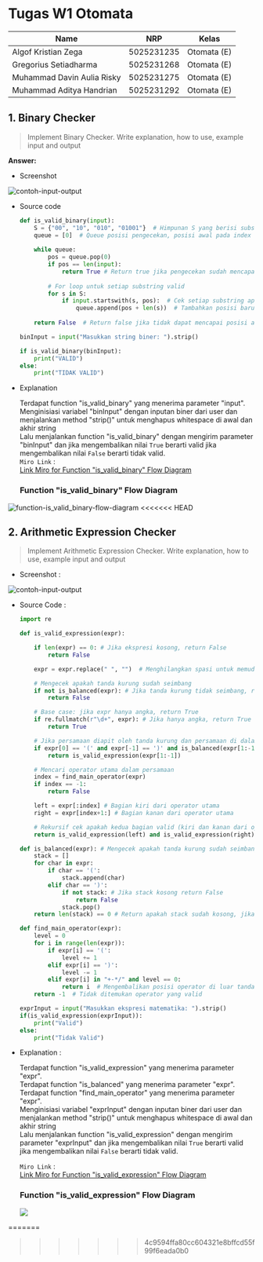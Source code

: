 # Tugas W1 Otomata
| Name           | NRP        | Kelas     |
| ---            | ---        | ----------|
| Algof Kristian Zega | 5025231235 | Otomata (E) |
| Gregorius Setiadharma | 5025231268 | Otomata (E) |
| Muhammad Davin Aulia Risky | 5025231275 | Otomata (E) |
| Muhammad Aditya Handrian | 5025231292 | Otomata (E) |

## 1. Binary Checker

> Implement Binary Checker. Write explanation, how to use, example input and output

**Answer:**

- Screenshot

![contoh-input-output](./assets/Nomor_1_contoh_input_output.png)

- Source code

    ```py
    def is_valid_binary(input):
        S = {"00", "10", "010", "01001"}  # Himpunan S yang berisi substring valid
        queue = [0]  # Queue posisi pengecekan, posisi awal pada index 0
        
        while queue:
            pos = queue.pop(0)
            if pos == len(input):
                return True # Return true jika pengecekan sudah mencapai akhir string
            
            # For loop untuk setiap substring valid
            for s in S:
                if input.startswith(s, pos):  # Cek setiap substring apakah cocok dengan bagian awal string dari posisi 'pos'
                    queue.append(pos + len(s))  # Tambahkan posisi baru ke queue
        
        return False  # Return false jika tidak dapat mencapai posisi akhir string menggunakan semua substring dari S

    binInput = input("Masukkan string biner: ").strip()

    if is_valid_binary(binInput):
        print("VALID")
    else:
        print("TIDAK VALID")
    ```

- Explanation

    Terdapat function "is_valid_binary" yang menerima parameter "input". <br>
    Menginisiasi variabel "binInput" dengan inputan biner dari user dan menjalankan method "strip()" untuk menghapus whitespace di awal dan akhir string <br>
    Lalu menjalankan function "is_valid_binary" dengan mengirim parameter "binInput" dan jika mengembalikan nilai `True` berarti valid jika mengembalikan nilai `False` berarti tidak valid. <br>
    `Miro Link` : <br>
    [Link Miro for Function "is_valid_binary" Flow Diagram](https://miro.com/app/board/uXjVIXEwcaY=/?share_link_id=138214322819)
    ### Function "is_valid_binary" Flow Diagram

![function-is_valid_binary-flow-diagram](./assets/Nomor_1_Function_Flow_Diagram.jpg)
<<<<<<< HEAD

## 2. Arithmetic Expression Checker

> Implement Arithmetic Expression Checker. Write explanation, how to use, example input and output

- Screenshot :

![contoh-input-output](./assets/Nomor_2_contoh_input_output.png)

- Source Code :

    ```py
    import re

    def is_valid_expression(expr):

        if len(expr) == 0: # Jika ekspresi kosong, return False
            return False

        expr = expr.replace(" ", "")  # Menghilangkan spasi untuk memudahkan pengecekan

        # Mengecek apakah tanda kurung sudah seimbang
        if not is_balanced(expr): # Jika tanda kurung tidak seimbang, return False
            return False

        # Base case: jika expr hanya angka, return True
        if re.fullmatch(r"\d+", expr): # Jika hanya angka, return True
            return True

        # Jika persamaan diapit oleh tanda kurung dan persamaan di dalamnya balanced, cek apakah persamaan di dalamnya valid
        if expr[0] == '(' and expr[-1] == ')' and is_balanced(expr[1:-1]):
            return is_valid_expression(expr[1:-1])

        # Mencari operator utama dalam persamaan
        index = find_main_operator(expr)
        if index == -1:
            return False

        left = expr[:index] # Bagian kiri dari operator utama
        right = expr[index+1:] # Bagian kanan dari operator utama

        # Rekursif cek apakah kedua bagian valid (kiri dan kanan dari operator utama)
        return is_valid_expression(left) and is_valid_expression(right)

    def is_balanced(expr): # Mengecek apakah tanda kurung sudah seimbang
        stack = []
        for char in expr:
            if char == '(':
                stack.append(char)
            elif char == ')':
                if not stack: # Jika stack kosong return False
                    return False
                stack.pop()
        return len(stack) == 0 # Return apakah stack sudah kosong, jika kosong True, jika tidak False

    def find_main_operator(expr):
        level = 0
        for i in range(len(expr)):
            if expr[i] == '(':
                level += 1
            elif expr[i] == ')':
                level -= 1
            elif expr[i] in "+-*/" and level == 0:
                return i  # Mengembalikan posisi operator di luar tanda kurung
        return -1  # Tidak ditemukan operator yang valid

    exprInput = input("Masukkan ekspresi matematika: ").strip()
    if(is_valid_expression(exprInput)):
        print("Valid")
    else:
        print("Tidak Valid")
    ```

- Explanation :

    Terdapat function "is_valid_expression" yang menerima parameter "expr". <br>
    Terdapat function "is_balanced" yang menerima parameter "expr". <br>
    Terdapat function "find_main_operator" yang menerima parameter "expr". <br>
    Menginisiasi variabel "exprInput" dengan inputan biner dari user dan menjalankan method "strip()" untuk menghapus whitespace di awal dan akhir string <br>
    Lalu menjalankan function "is_valid_expression" dengan mengirim parameter "exprInput" dan jika mengembalikan nilai `True` berarti valid jika mengembalikan nilai `False` berarti tidak valid. <br>

    `Miro Link` : <br>
    [Link Miro for Function "is_valid_expression" Flow Diagram](https://miro.com/app/board/uXjVIXEwcaY=/?share_link_id=138214322819)
    ### Function "is_valid_expression" Flow Diagram
    
    ![](./assets/Nomor_2_Function_Flow_Diagram.jpg)

=======
>>>>>>> 4c9594ffa80cc604321e8bffcd55f99f6eada0b0
